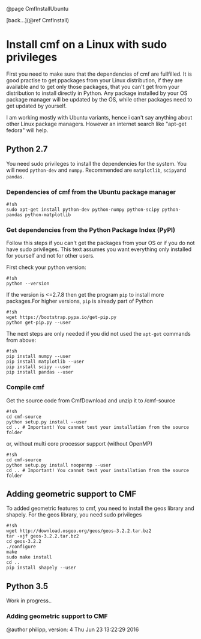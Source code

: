@page CmfInstallUbuntu

[back...](@ref CmfInstall)

# Install cmf on a Linux with sudo privileges

First you need to make sure that the dependencies of cmf are fullfilled.
It is good practise to get ppackages from your Linux distribution, if
they are available and to get only those packages, that you can't get
from your distribution to install directly in Python. Any package
installed by your OS package manager will be updated by the OS, while
other packages need to get updated by yourself.

I am working mostly with Ubuntu variants, hence i can't say anything
about other Linux package managers. However an internet search like
"apt-get fedora" will help.

## Python 2.7 

You need sudo privileges to install the dependencies for the system. You
will need `python-dev` and `numpy`. Recommended are `matplotlib`,
`scipy`and `pandas`.

### Dependencies of cmf from the Ubuntu package manager

    #!sh
    sudo apt-get install python-dev python-numpy python-scipy python-pandas python-matplotlib

### Get dependencies from the Python Package Index (PyPI)

Follow this steps if you can't get the packages from your OS or if you
do not have sudo privileges. This text assumes you want everything only
installed for yourself and not for other users.

First check your python version:

    #!sh
    python --version

If the version is \<=2.7.8 then get the program `pip` to install more
packages.For higher versions, `pip` is already part of Python

    #!sh
    wget https://bootstrap.pypa.io/get-pip.py
    python get-pip.py --user

The next steps are only needed if you did not used the `apt-get`
commands from above:

    #!sh
    pip install numpy --user
    pip install matplotlib --user
    pip install scipy --user
    pip install pandas --user

### Compile cmf

Get the source code from CmfDownload and unzip it to /cmf-source

    #!sh
    cd cmf-source
    python setup.py install --user
    cd .. # Important! You cannot test your installation from the source folder

or, without multi core processor support (without OpenMP)

    #!sh
    cd cmf-source
    python setup.py install noopenmp --user
    cd .. # Important! You cannot test your installation from the source folder

## Adding geometric support to CMF 

To added geometric features to cmf, you need to install the geos library
and shapely. For the geos library, you need sudo privileges

    #!sh
    wget http://download.osgeo.org/geos/geos-3.2.2.tar.bz2
    tar -xjf geos-3.2.2.tar.bz2
    cd geos-3.2.2
    ./configure
    make
    sudo make install
    cd ..
    pip install shapely --user

## Python 3.5 

Work in progress..

### Adding geometric support to CMF 

@author philipp, version: 4 Thu Jun 23 13:22:29 2016
